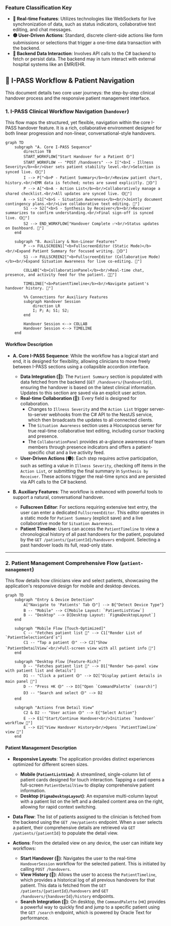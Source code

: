 ### **Feature Classification Key**

  - **🔴 Real-time Features**: Utilizes technologies like WebSockets for live synchronization of data, such as status indicators, collaborative text editing, and chat messages.
  - **🟡 User-Driven Actions**: Standard, discrete client-side actions like form submissions or selections that trigger a one-time data transaction with the backend.
  - **🔵 Backend Data Interaction**: Involves API calls to the C\# backend to fetch or persist data. The backend may in turn interact with external hospital systems like an EMR/EHR.

## 🎯 I-PASS Workflow & Patient Navigation

This document details two core user journeys: the step-by-step clinical handover process and the responsive patient management interface.

### 1\. I-PASS Clinical Workflow Navigation (`handover`)

This flow maps the structured, yet flexible, navigation within the core I-PASS handover feature. It is a rich, collaborative environment designed for both linear progression and non-linear, conversational-style handovers.

```mermaid
graph TD
    subgraph "A. Core I-PASS Sequence"
        direction TB
        START_WORKFLOW["Start Handover for a Patient 🟡"]
        START_WORKFLOW -- "POST /handovers" --> I["<b>I - Illness Severity</b><br/>User sets patient stability level.<br/>Selection is synced live. 🟡🔴"]
        I --> P["<b>P - Patient Summary</b><br/>Review patient chart, history.<br/>EMR data is fetched; notes are saved explicitly. 🔵🟡"]
        P --> A["<b>A - Action List</b><br/>Collaboratively manage a shared checklist.<br/>All updates are synced live. 🟡🔴"]
        A --> S1["<b>S - Situation Awareness</b><br/>Jointly document contingency plans.<br/>Live collaborative text editing. 🔴"]
        S1 --> S2["<b>S - Synthesis by Receiver</b><br/>Receiver summarizes to confirm understanding.<br/>Final sign-off is synced live. 🟡🔴"]
        S2 --> END_WORKFLOW["Handover Complete ✅<br/>Status updates on Dashboard. 🔴"]
    end

    subgraph "B. Auxiliary & Non-Linear Features"
        P --> FULLSCREEN1["<b>FullscreenEditor (Static Mode)</b><br/>Expand Patient Summary for focused writing. 🔵🟡"]
        S1 --> FULLSCREEN2["<b>FullscreenEditor (Collaborative Mode)</b><br/>Expand Situation Awareness for live co-editing. 🔴"]
        
        COLLAB["<b>CollaborationPanel</b><br/>Real-time chat, presence, and activity feed for the patient. 🔴🔵"]
        
        TIMELINE["<b>PatientTimeline</b><br/>Navigate patient's handover history. 🔵"]

        %% Connections for Auxiliary Features
        subgraph Handover Session
            direction LR
            I; P; A; S1; S2;
        end
        
        Handover Session <--> COLLAB
        Handover Session <--> TIMELINE
    end
```

#### **Workflow Description**

  - **A. Core I-PASS Sequence**: While the workflow has a logical start and end, it is designed for flexibility, allowing clinicians to move freely between I-PASS sections using a collapsible accordion interface.

      - **Data Integration (🔵)**: The `Patient Summary` section is populated with data fetched from the backend (`GET /handovers/{handoverId}`), ensuring the handover is based on the latest clinical information. Updates to this section are saved via an explicit user action.
      - **Real-time Collaboration (🔴)**: Every field is designed for collaboration.
          - Changes to `Illness Severity` and the `Action List` trigger server-to-server webhooks from the C\# API to the NestJS service, which then broadcasts the updates to all connected clients.
          - The `Situation Awareness` section uses a Hocuspocus server for true real-time collaborative text editing, including cursor tracking and presence.
          - The `CollaborationPanel` provides at-a-glance awareness of team members through presence indicators and offers a patient-specific chat and a live activity feed.
      - **User-Driven Actions (🟡)**: Each step requires active participation, such as setting a value in `Illness Severity`, checking off items in the `Action List`, or submitting the final summary in `Synthesis by Receiver`. These actions trigger the real-time syncs and are persisted via API calls to the C\# backend.

  - **B. Auxiliary Features**: The workflow is enhanced with powerful tools to support a natural, conversational handover.

      - **Fullscreen Editor**: For sections requiring extensive text entry, the user can enter a dedicated `FullscreenEditor`. This editor operates in a static mode for `Patient Summary` (explicit save) and a live collaborative mode for `Situation Awareness`.
      - **Patient Timeline**: Users can access the `PatientTimeline` to view a chronological history of all past handovers for the patient, populated by the `GET /patients/{patientId}/handovers` endpoint. Selecting a past handover loads its full, read-only state.

-----

### 2\. Patient Management Comprehensive Flow (`patient-management`)

This flow details how clinicians view and select patients, showcasing the application's responsive design for mobile and desktop devices.

```mermaid
graph TD
    subgraph "Entry & Device Detection"
        A["Navigate to 'Patients' Tab 🟡"] --> B{"Detect Device Type"}
        B -- "Mobile" --> C[Mobile Layout: `PatientListView`]
        B -- "Desktop" --> D[Desktop Layout: `FigmaDesktopLayout`]
    end

    subgraph "Mobile Flow [Touch-Optimized]"
        C -- "Fetches patient list 🔵" --> C1["Render List of `PatientSelectionCard`s"]
        C1 -- "Tap a patient 🟡" --> C2["Show `PatientDetailView`<br/>Full-screen view with all patient info 🔵"]
    end

    subgraph "Desktop Flow [Feature-Rich]"
        D -- "Fetches patient list 🔵" --> D1["Render two-panel view with patient list and details"]
        D1 -- "Click a patient 🟡" --> D2["Display patient details in main panel 🔵"]
        D -- "Press ⌘K 🟡" --> D3["Open `CommandPalette` (search)"]
        D3 -- "Search and select 🟡" --> D2
    end

    subgraph "Actions from Detail View"
        C2 & D2 -- "User action 🟡" --> E{"Select Action"}
        E --> E1["Start/Continue Handover<br/>Initiates `handover` workflow 🔴"]
        E --> E2["View Handover History<br/>Opens `PatientTimeline` view 🔵"]
    end
```

#### **Patient Management Description**

  - **Responsive Layouts**: The application provides distinct experiences optimized for different screen sizes.

      - **Mobile (`PatientListView`)**: A streamlined, single-column list of patient cards designed for touch interaction. Tapping a card opens a full-screen `PatientDetailView` to display comprehensive patient information.
      - **Desktop (`FigmaDesktopLayout`)**: An expansive multi-column layout with a patient list on the left and a detailed content area on the right, allowing for rapid context switching.

  - **Data Flow**: The list of patients assigned to the clinician is fetched from the backend using the `GET /me/patients` endpoint. When a user selects a patient, their comprehensive details are retrieved via `GET /patients/{patientId}` to populate the detail view.

  - **Actions**: From the detailed view on any device, the user can initiate key workflows:

      - **Start Handover (🔴)**: Navigates the user to the real-time `HandoverSession` workflow for the selected patient. This is initiated by calling `POST /handovers`.
      - **View History (🔵)**: Allows the user to access the `PatientTimeline`, which provides a historical log of all previous handovers for that patient. This data is fetched from the `GET /patients/{patientId}/handovers` and `GET /handovers/{handoverId}/history` endpoints.
      - **Search Integration (🔵)**: On desktop, the `CommandPalette` (`⌘K`) provides a powerful way to quickly find and jump to a specific patient using the `GET /search` endpoint, which is powered by Oracle Text for performance.